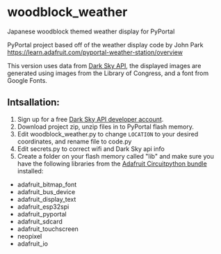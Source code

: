 # woodblock_weather
Japanese woodblock themed weather display for PyPortal

PyPortal project based off of the weather display code by John Park 
https://learn.adafruit.com/pyportal-weather-station/overview

This version uses data from [Dark Sky API](https://www.darksky.net), the displayed images are generated using images from
the Library of Congress, and a font from Google Fonts.

## Intsallation:  
1. Sign up for a free [Dark Sky API developer account](https://darksky.net/dev).
2. Download project zip, unzip files in to PyPortal flash memory.
3. Edit woodblock_weather.py to change `LOCATION` to your desired coordinates, and rename file to code.py  
4. Edit secrets.py to correct wifi and Dark Sky api info
5. Create a folder on your flash memory called "lib" and make sure you have the following libraries from the [Adafruit Circuitpython bundle](https://github.com/adafruit/Adafruit_CircuitPython_Bundle) installed:  
  * adafruit_bitmap_font  
  * adafruit_bus_device  
  * adafruit_display_text  
  * adafruit_esp32spi   
  * adafruit_pyportal  
  * adafruit_sdcard  
  * adafruit_touchscreen  
  * neopixel  
  * adafruit_io
